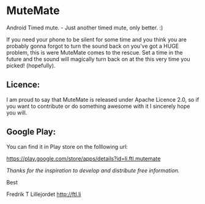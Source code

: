 MuteMate
========

Android Timed mute. - Just another timed mute, only better. :)

If you need your phone to be silent for some time and you think you are probably gonna 
forgot to turn the sound back on you've got a HUGE problem, this is were MuteMate comes to the rescue. 
Set a time in the future and the sound will magically turn back on at the this very time you picked! (hopefully).

Licence:
--------

I am proud to say that MuteMate is released under Apache Licence 2.0, so if you want to contribute or
do something awesome with it I sincerely hope you will. 

Google Play:
------------

You can find it in Play store on the folllowing url:

https://play.google.com/store/apps/details?id=li.ftl.mutemate


*Thanks for the inspiration to develop and distribute free information.*

Best

Fredrik T Lillejordet
http://ftl.li
